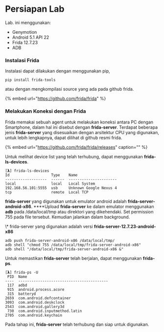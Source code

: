 # Persiapan Lab

Lab. ini menggunakan:

* Genymotion
* Android 5.1 API 22
* Frida 12.7.23
* ADB 

### Instalasi Frida

Instalasi dapat dilakukan dengan menggunakan pip,

```text
pip install frida-tools
```

atau dengan mengkompilasi source yang ada pada github frida.

{% embed url="https://github.com/frida/frida" %}

### Melakukan Koneksi dengan Frida 

Frida memakai sebuah agent untuk melakukan koneksi antara PC dengan Smartphone, dalam hal ini disebut dengan **frida-server**. Terdapat beberapa jenis **frida-server** yang disesuaikan dengan arsitektur CPU yang digunakan, untuk lebih lengkapnya, dapat dilihat di github resmi frida.

{% embed url="https://github.com/frida/frida/releases" caption="" %}

Untuk melihat device list yang telah terhubung, dapat menggunakan **frida-ls-devices**.

```text
[𝝺] frida-ls-devices 
Id                   Type    Name                  
-------------------  ------  ----------------------
local                local   Local System          
192.168.56.101:5555  usb     Unknown Google Nexus 4
tcp                  remote  Local TCP  
```

**frida-server** yang digunakan untuk emulator android adalah **frida-server-android-x86**. ****Upload **frida-server** ke dalam emulator menggunakan **adb** pada /data/local/tmp atau direktori yang dikehendaki. Set permission 755 pada file tersebut. Kemudian jalankan dalam background.

\\* frida-server yang digunakan adalah versi **frida-server-12.7.23-android-x86**

```text
adb push frida-server-android-x86 /data/local/tmp/
adb shell "chmod 755 /data/local/tmp/frida-server-android-x86"
adb shell "/data/local/tmp/frida-server-android-x86 &"
```

Untuk memastikan **frida-server** telah berjalan, dapat menggunakan **frida-ps**.

```text
[𝝺] frida-ps -U
 PID  Name
----  -----------------------------------------
 117  adbd
 915  android.process.acore
 315  batteryd
2659  com.android.defcontainer
3093  com.android.deskclock
2543  com.android.gallery3d
 730  com.android.inputmethod.latin
2705  com.android.keychain
```

Pada tahap ini, **frida-server** telah terhubung dan siap untuk digunakan.


